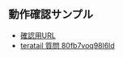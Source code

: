 動作確認サンプル
---

* [確認用URL](http://localhost:8080/taglib-load-check/jsp/NewFile.jsp)
* [teratail 質問 80fb7voq98l6ld](https://teratail.com/questions/80fb7voq98l6ld)
